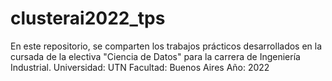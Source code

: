# clusterai2022_tps
En este repositorio, se comparten los trabajos prácticos desarrollados en la cursada de la electiva "Ciencia de Datos" para la carrera de Ingeniería Industrial.
Universidad: UTN
Facultad: Buenos Aires
Año: 2022
